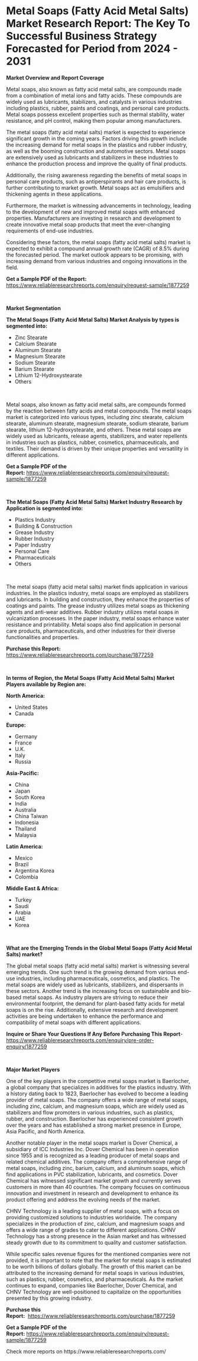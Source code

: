 <p><h1>Metal Soaps (Fatty Acid Metal Salts) Market Research Report: The Key To Successful Business Strategy Forecasted for Period from 2024 - 2031</h1></p><p><strong>Market Overview and Report Coverage</strong></p>
<p><p>Metal soaps, also known as fatty acid metal salts, are compounds made from a combination of metal ions and fatty acids. These compounds are widely used as lubricants, stabilizers, and catalysts in various industries including plastics, rubber, paints and coatings, and personal care products. Metal soaps possess excellent properties such as thermal stability, water resistance, and pH control, making them popular among manufacturers.</p><p>The metal soaps (fatty acid metal salts) market is expected to experience significant growth in the coming years. Factors driving this growth include the increasing demand for metal soaps in the plastics and rubber industry, as well as the booming construction and automotive sectors. Metal soaps are extensively used as lubricants and stabilizers in these industries to enhance the production process and improve the quality of final products.</p><p>Additionally, the rising awareness regarding the benefits of metal soaps in personal care products, such as antiperspirants and hair care products, is further contributing to market growth. Metal soaps act as emulsifiers and thickening agents in these applications.</p><p>Furthermore, the market is witnessing advancements in technology, leading to the development of new and improved metal soaps with enhanced properties. Manufacturers are investing in research and development to create innovative metal soap products that meet the ever-changing requirements of end-use industries.</p><p>Considering these factors, the metal soaps (fatty acid metal salts) market is expected to exhibit a compound annual growth rate (CAGR) of 8.5% during the forecasted period. The market outlook appears to be promising, with increasing demand from various industries and ongoing innovations in the field.</p></p>
<p><strong>Get a Sample PDF of the Report:</strong> <a href="https://www.reliableresearchreports.com/enquiry/request-sample/1877259">https://www.reliableresearchreports.com/enquiry/request-sample/1877259</a></p>
<p>&nbsp;</p>
<p><strong>Market Segmentation</strong></p>
<p><strong>The Metal Soaps (Fatty Acid Metal Salts) Market Analysis by types is segmented into:</strong></p>
<p><ul><li>Zinc Stearate</li><li>Calcium Stearate</li><li>Aluminum Stearate</li><li>Magnesium Stearate</li><li>Sodium Stearate</li><li>Barium Stearate</li><li>Lithium 12-Hydroxystearate</li><li>Others</li></ul></p>
<p>&nbsp;</p>
<p><p>Metal soaps, also known as fatty acid metal salts, are compounds formed by the reaction between fatty acids and metal compounds. The metal soaps market is categorized into various types, including zinc stearate, calcium stearate, aluminum stearate, magnesium stearate, sodium stearate, barium stearate, lithium 12-hydroxystearate, and others. These metal soaps are widely used as lubricants, release agents, stabilizers, and water repellents in industries such as plastics, rubber, cosmetics, pharmaceuticals, and textiles. Their demand is driven by their unique properties and versatility in different applications.</p></p>
<p><strong>Get a Sample PDF of the Report:</strong>&nbsp;<a href="https://www.reliableresearchreports.com/enquiry/request-sample/1877259">https://www.reliableresearchreports.com/enquiry/request-sample/1877259</a></p>
<p>&nbsp;</p>
<p><strong>The Metal Soaps (Fatty Acid Metal Salts) Market Industry Research by Application is segmented into:</strong></p>
<p><ul><li>Plastics Industry</li><li>Building & Construction</li><li>Grease Industry</li><li>Rubber Industry</li><li>Paper Industry</li><li>Personal Care</li><li>Pharmaceuticals</li><li>Others</li></ul></p>
<p>&nbsp;</p>
<p><p>The metal soaps (fatty acid metal salts) market finds application in various industries. In the plastics industry, metal soaps are employed as stabilizers and lubricants. In building and construction, they enhance the properties of coatings and paints. The grease industry utilizes metal soaps as thickening agents and anti-wear additives. Rubber industry utilizes metal soaps in vulcanization processes. In the paper industry, metal soaps enhance water resistance and printability. Metal soaps also find application in personal care products, pharmaceuticals, and other industries for their diverse functionalities and properties.</p></p>
<p><strong>Purchase this Report:</strong>&nbsp; <a href="https://www.reliableresearchreports.com/purchase/1877259">https://www.reliableresearchreports.com/purchase/1877259</a></p>
<p>&nbsp;</p>
<p><strong>In terms of Region, the Metal Soaps (Fatty Acid Metal Salts) Market Players available by Region are:</strong></p>
<p>
    <p> <strong> North America: </strong>
        <ul>
            <li>United States</li>
            <li>Canada</li>
        </ul>
        </p> 
    <p> <strong> Europe: </strong>
        <ul>
            <li>Germany</li>
            <li>France</li>
            <li>U.K.</li>
            <li>Italy</li>
            <li>Russia</li>
        </ul>
        </p> 
    <p> <strong> Asia-Pacific: </strong>
        <ul>
            <li>China</li>
            <li>Japan</li>
            <li>South Korea</li>
            <li>India</li>
            <li>Australia</li>
            <li>China Taiwan</li>
            <li>Indonesia</li>
            <li>Thailand</li>
            <li>Malaysia</li>
        </ul>
        </p> 
    <p> <strong> Latin America: </strong>
        <ul>
            <li>Mexico</li>
            <li>Brazil</li>
            <li>Argentina Korea</li>
            <li>Colombia</li>
        </ul>
        </p> 
    <p> <strong> Middle East & Africa: </strong>
        <ul>
            <li>Turkey</li>
            <li>Saudi</li>
            <li>Arabia</li>
            <li>UAE</li>
            <li>Korea</li>
        </ul>
    </p>
    </p>
<p>&nbsp;</p>
<p><strong>What are the Emerging Trends in the Global Metal Soaps (Fatty Acid Metal Salts) market?</strong></p>
<p><p>The global metal soaps (fatty acid metal salts) market is witnessing several emerging trends. One such trend is the growing demand from various end-use industries, including pharmaceuticals, cosmetics, and plastics. The metal soaps are widely used as lubricants, stabilizers, and dispersants in these sectors. Another trend is the increasing focus on sustainable and bio-based metal soaps. As industry players are striving to reduce their environmental footprint, the demand for plant-based fatty acids for metal soaps is on the rise. Additionally, extensive research and development activities are being undertaken to enhance the performance and compatibility of metal soaps with different applications.</p></p>
<p><strong>Inquire or Share Your Questions If Any Before Purchasing This Report</strong>- <a href="https://www.reliableresearchreports.com/enquiry/pre-order-enquiry/1877259">https://www.reliableresearchreports.com/enquiry/pre-order-enquiry/1877259</a></p>
<p>&nbsp;</p>
<p><strong>Major Market Players</strong></p>
<p><p>One of the key players in the competitive metal soaps market is Baerlocher, a global company that specializes in additives for the plastics industry. With a history dating back to 1823, Baerlocher has evolved to become a leading provider of metal soaps. The company offers a wide range of metal soaps, including zinc, calcium, and magnesium soaps, which are widely used as stabilizers and flow promoters in various industries, such as plastics, rubber, and construction. Baerlocher has experienced consistent growth over the years and has established a strong market presence in Europe, Asia Pacific, and North America.</p><p>Another notable player in the metal soaps market is Dover Chemical, a subsidiary of ICC Industries Inc. Dover Chemical has been in operation since 1955 and is recognized as a leading producer of metal soaps and related chemical additives. The company offers a comprehensive range of metal soaps, including zinc, barium, calcium, and aluminum soaps, which find applications in PVC stabilization, lubricants, and cosmetics. Dover Chemical has witnessed significant market growth and currently serves customers in more than 40 countries. The company focuses on continuous innovation and investment in research and development to enhance its product offering and address the evolving needs of the market.</p><p>CHNV Technology is a leading supplier of metal soaps, with a focus on providing customized solutions to industries worldwide. The company specializes in the production of zinc, calcium, and magnesium soaps and offers a wide range of grades to cater to different applications. CHNV Technology has a strong presence in the Asian market and has witnessed steady growth due to its commitment to quality and customer satisfaction.</p><p>While specific sales revenue figures for the mentioned companies were not provided, it is important to note that the market for metal soaps is estimated to be worth billions of dollars globally. The growth of this market can be attributed to the increasing demand for metal soaps in various industries, such as plastics, rubber, cosmetics, and pharmaceuticals. As the market continues to expand, companies like Baerlocher, Dover Chemical, and CHNV Technology are well-positioned to capitalize on the opportunities presented by this growing industry.</p></p>
<p><strong>Purchase this Report:</strong>&nbsp;&nbsp;<a href="https://www.reliableresearchreports.com/purchase/1877259">https://www.reliableresearchreports.com/purchase/1877259</a></p>
<p></p>
<p><strong>Get a Sample PDF of the Report:</strong>&nbsp;<a href="https://www.reliableresearchreports.com/enquiry/request-sample/1877259">https://www.reliableresearchreports.com/enquiry/request-sample/1877259</a></p>
<p>Check more reports on https://www.reliableresearchreports.com/</p>